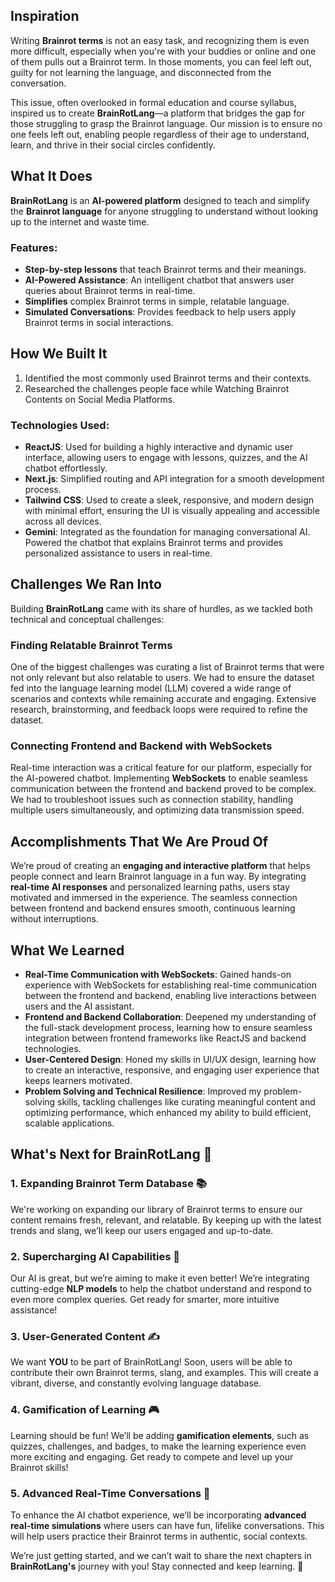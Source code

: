 ## Inspiration
Writing **Brainrot terms** is not an easy task, and recognizing them is even more difficult, especially when you're with your buddies or online and one of them pulls out a Brainrot term. In those moments, you can feel left out, guilty for not learning the language, and disconnected from the conversation.

This issue, often overlooked in formal education and course syllabus, inspired us to create **BrainRotLang**—a platform that bridges the gap for those struggling to grasp the Brainrot language. Our mission is to ensure no one feels left out, enabling people regardless of their age to understand, learn, and thrive in their social circles confidently.

## What It Does
**BrainRotLang** is an **AI-powered platform** designed to teach and simplify the **Brainrot language** for anyone struggling to understand without looking up to the internet and waste time.

### Features:
- **Step-by-step lessons** that teach Brainrot terms and their meanings.
- **AI-Powered Assistance**: An intelligent chatbot that answers user queries about Brainrot terms in real-time.
- **Simplifies** complex Brainrot terms in simple, relatable language.
- **Simulated Conversations**: Provides feedback to help users apply Brainrot terms in social interactions.

## How We Built It
1. Identified the most commonly used Brainrot terms and their contexts.
2. Researched the challenges people face while Watching Brainrot Contents on Social Media Platforms.

### Technologies Used:
- **ReactJS**: Used for building a highly interactive and dynamic user interface, allowing users to engage with lessons, quizzes, and the AI chatbot effortlessly.
- **Next.js**: Simplified routing and API integration for a smooth development process.
- **Tailwind CSS**: Used to create a sleek, responsive, and modern design with minimal effort, ensuring the UI is visually appealing and accessible across all devices.
- **Gemini**: Integrated as the foundation for managing conversational AI. Powered the chatbot that explains Brainrot terms and provides personalized assistance to users in real-time.

## Challenges We Ran Into
Building **BrainRotLang** came with its share of hurdles, as we tackled both technical and conceptual challenges:

### Finding Relatable Brainrot Terms
One of the biggest challenges was curating a list of Brainrot terms that were not only relevant but also relatable to users. We had to ensure the dataset fed into the language learning model (LLM) covered a wide range of scenarios and contexts while remaining accurate and engaging. Extensive research, brainstorming, and feedback loops were required to refine the dataset.

### Connecting Frontend and Backend with WebSockets
Real-time interaction was a critical feature for our platform, especially for the AI-powered chatbot. Implementing **WebSockets** to enable seamless communication between the frontend and backend proved to be complex. We had to troubleshoot issues such as connection stability, handling multiple users simultaneously, and optimizing data transmission speed.

## Accomplishments That We Are Proud Of
We’re proud of creating an **engaging and interactive platform** that helps people connect and learn Brainrot language in a fun way. By integrating **real-time AI responses** and personalized learning paths, users stay motivated and immersed in the experience. The seamless connection between frontend and backend ensures smooth, continuous learning without interruptions.

## What We Learned
- **Real-Time Communication with WebSockets**: Gained hands-on experience with WebSockets for establishing real-time communication between the frontend and backend, enabling live interactions between users and the AI assistant.
- **Frontend and Backend Collaboration**: Deepened my understanding of the full-stack development process, learning how to ensure seamless integration between frontend frameworks like ReactJS and backend technologies.
- **User-Centered Design**: Honed my skills in UI/UX design, learning how to create an interactive, responsive, and engaging user experience that keeps learners motivated.
- **Problem Solving and Technical Resilience**: Improved my problem-solving skills, tackling challenges like curating meaningful content and optimizing performance, which enhanced my ability to build efficient, scalable applications.

## What's Next for BrainRotLang 🚀

### 1. **Expanding Brainrot Term Database** 📚
We're working on expanding our library of Brainrot terms to ensure our content remains fresh, relevant, and relatable. By keeping up with the latest trends and slang, we’ll keep our users engaged and up-to-date.

### 2. **Supercharging AI Capabilities** 🤖
Our AI is great, but we’re aiming to make it even better! We’re integrating cutting-edge **NLP models** to help the chatbot understand and respond to even more complex queries. Get ready for smarter, more intuitive assistance!

### 3. **User-Generated Content** ✍️
We want **YOU** to be part of BrainRotLang! Soon, users will be able to contribute their own Brainrot terms, slang, and examples. This will create a vibrant, diverse, and constantly evolving language database.

### 4. **Gamification of Learning** 🎮
Learning should be fun! We’ll be adding **gamification elements**, such as quizzes, challenges, and badges, to make the learning experience even more exciting and engaging. Get ready to compete and level up your Brainrot skills!

### 5. **Advanced Real-Time Conversations** 💬
To enhance the AI chatbot experience, we’ll be incorporating **advanced real-time simulations** where users can have fun, lifelike conversations. This will help users practice their Brainrot terms in authentic, social contexts.

We’re just getting started, and we can’t wait to share the next chapters in **BrainRotLang's** journey with you! Stay connected and keep learning. 🌟

